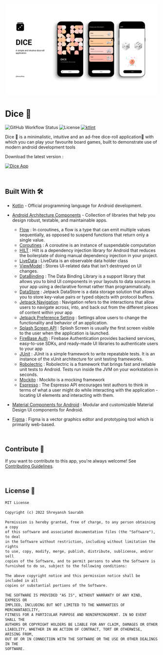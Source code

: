 ![Banner](https://raw.githubusercontent.com/binaryshrey/Dice/main/banner_dice.webp)

# Dice 🎲
![GitHub Workflow Status](https://img.shields.io/github/actions/workflow/status/binaryshrey/dice/android_build.yml)
![License](https://img.shields.io/github/license/binaryshrey/dice)
[![ktlint](https://img.shields.io/badge/code%20style-%E2%9D%A4-FF4081.svg)](https://ktlint.github.io/)

Dice 🎲 is a minimalistic, intuitive and an ad-free dice-roll application📱 with which you can play your favourite board games, built to demonstrate use of modern android development tools

Download the latest version :

[![Dice App](https://img.shields.io/badge/DICE%20%F0%9F%8E%B2-APK-orange.svg?style=for-the-badge&logo=android)](https://github.com/binaryshrey/Dice/releases/download/v1.3.0/dice-release.apk)

<br />

## Built With 🛠
- [Kotlin](https://kotlinlang.org/) - Official programming language for Android development.
- [Android Architecture Components](https://developer.android.com/topic/libraries/architecture) - Collection of libraries that help you design robust, testable, and maintainable apps.
  - [Flow](https://developer.android.com/kotlin/flow) : In coroutines, a flow is a type that can emit multiple values sequentially, as opposed to suspend functions that return only a single value.
  - [Coroutines](https://kotlinlang.org/docs/coroutines-overview.html) : A coroutine is an instance of suspendable computation
  - [HILT](https://developer.android.com/training/dependency-injection/hilt-android) : Hilt is a dependency injection library for Android that reduces the boilerplate of doing manual dependency injection in your project.
  - [LiveData](https://developer.android.com/topic/libraries/architecture/livedata) : LiveData is an observable data holder class
  - [ViewModel](https://developer.android.com/topic/libraries/architecture/viewmodel) : Stores UI-related data that isn't destroyed on UI changes. 
  - [DataBinding](https://developer.android.com/topic/libraries/data-binding) : The Data Binding Library is a support library that allows you to bind UI components in your layouts to data sources in your app using a declarative format rather than programmatically.
  - [DataStore](https://developer.android.com/topic/libraries/architecture/datastore) : Jetpack DataStore is a data storage solution that allows you to store key-value pairs or typed objects with protocol buffers.
  - [Jetpack Navigation](https://developer.android.com/guide/navigation) : Navigation refers to the interactions that allow users to navigate across, into, and back out from the different pieces of content within your app
  - [Jetpack Preference Setting](https://developer.android.com/develop/ui/views/components/settings) : Settings allow users to change the functionality and behavior of an application.
  - [Splash Screen API](https://developer.android.com/develop/ui/views/launch/splash-screen) : Splash Screen is usually the first screen visible to the user when the application is launched.
  - [FireBase Auth](https://firebase.google.com/docs/auth) : Firebase Authentication provides backend services, easy-to-use SDKs, and ready-made UI libraries to authenticate users to your app
  - [JUnit](https://junit.org/junit4/) : JUnit is a simple framework to write repeatable tests. It is an instance of the xUnit architecture for unit testing frameworks.
  - [Robolectric](https://robolectric.org/) : Robolectric is a framework that brings fast and reliable unit tests to Android. Tests run inside the JVM on your workstation in seconds.
  - [Mockito](https://site.mockito.org/) : Mockito is a mocking framework
  - [Espresso](https://developer.android.com/training/testing/espresso/basics) : The Espresso API encourages test authors to think in terms of what a user might do while interacting with the application - locating UI elements and interacting with them.
  
- [Material Components for Android](https://github.com/material-components/material-components-android) : Modular and customizable Material Design UI components for Android.
- [Figma](https://figma.com/) : Figma is a vector graphics editor and prototyping tool which is primarily web-based.

<br />

## Contribute 🤝
If you want to contribute to this app, you're always welcome!
See [Contributing Guidelines](CONTRIBUTING.md). 

<br />

## License 🔖
```
MIT License

Copyright (c) 2022 Shreyansh Saurabh

Permission is hereby granted, free of charge, to any person obtaining a copy
of this software and associated documentation files (the "Software"), to deal
in the Software without restriction, including without limitation the rights
to use, copy, modify, merge, publish, distribute, sublicense, and/or sell
copies of the Software, and to permit persons to whom the Software is
furnished to do so, subject to the following conditions:

The above copyright notice and this permission notice shall be included in all
copies or substantial portions of the Software.

THE SOFTWARE IS PROVIDED "AS IS", WITHOUT WARRANTY OF ANY KIND, EXPRESS OR
IMPLIED, INCLUDING BUT NOT LIMITED TO THE WARRANTIES OF MERCHANTABILITY,
FITNESS FOR A PARTICULAR PURPOSE AND NONINFRINGEMENT. IN NO EVENT SHALL THE
AUTHORS OR COPYRIGHT HOLDERS BE LIABLE FOR ANY CLAIM, DAMAGES OR OTHER
LIABILITY, WHETHER IN AN ACTION OF CONTRACT, TORT OR OTHERWISE, ARISING FROM,
OUT OF OR IN CONNECTION WITH THE SOFTWARE OR THE USE OR OTHER DEALINGS IN THE
SOFTWARE.
```
